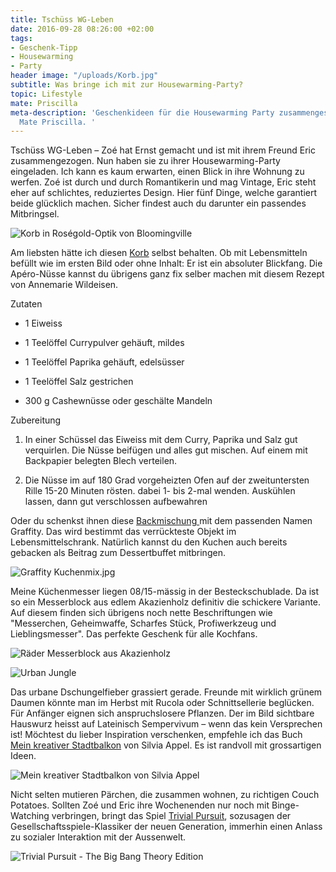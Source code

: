 ```yaml
---
title: Tschüss WG-Leben
date: 2016-09-28 08:26:00 +02:00
tags:
- Geschenk-Tipp
- Housewarming
- Party
header image: "/uploads/Korb.jpg"
subtitle: Was bringe ich mit zur Housewarming-Party?
topic: Lifestyle
mate: Priscilla
meta-description: 'Geschenkideen für die Housewarming Party zusammengestellt von Shopping
  Mate Priscilla. '
---
```


Tschüss WG-Leben – Zoé hat Ernst gemacht und ist mit ihrem Freund Eric zusammengezogen. Nun haben sie zu ihrer Housewarming-Party eingeladen. Ich kann es kaum erwarten, einen Blick in ihre Wohnung zu werfen. Zoé ist durch und durch Romantikerin und mag Vintage, Eric steht eher auf schlichtes, reduziertes Design. Hier fünf Dinge, welche garantiert beide glücklich machen. Sicher findest auch du darunter ein passendes Mitbringsel.

![Korb in Roségold-Optik von Bloomingville](https://cdn.siroop.ch/media/images/sized/59a08c3dabb3c10fa9708e8899ece421.400x400.jpg)

Am liebsten hätte ich diesen [Korb](https://siroop.ch/baumarkt-garten/bauen-renovieren/aufbewahrungsboxen/bloomingville-korb-rosegold-602515?utm_source=smates&utm_medium=editorial&utm_campaign=smates_q416_priscilla&utm_content=korbros%C3%A9gold) selbst behalten. Ob mit Lebensmitteln befüllt wie im ersten Bild oder ohne Inhalt: Er ist ein absoluter Blickfang. Die Apéro-Nüsse kannst du übrigens ganz fix selber machen mit diesem Rezept von Annemarie Wildeisen.

Zutaten

* 1 Eiweiss

* 1 Teelöffel Currypulver gehäuft, mildes

* 1 Teelöffel Paprika gehäuft, edelsüsser

* 1 Teelöffel Salz gestrichen

* 300 g Cashewnüsse oder geschälte Mandeln

Zubereitung

1. In einer Schüssel das Eiweiss mit dem Curry, Paprika und Salz gut verquirlen. Die Nüsse beifügen und alles gut mischen. Auf einem mit Backpapier belegten Blech verteilen.

2. Die Nüsse im auf 180 Grad vorgeheizten Ofen auf der zweituntersten Rille 15-20 Minuten rösten. dabei 1- bis 2-mal wenden. Auskühlen lassen, dann gut verschlossen aufbewahren

Oder du schenkst ihnen diese [Backmischung ](https://siroop.ch/lebensmittel-getraenke/vorratskammer/backmischung-backdekoration/graffiti-kuchenmix-324706?utm_source=smates&utm_medium=editorial&utm_campaign=smates_q416_priscilla&utm_content=kuchenmix) mit dem passenden Namen Graffity. Das wird bestimmt das verrückteste Objekt im Lebensmittelschrank. Natürlich kannst du den Kuchen auch bereits gebacken als Beitrag zum Dessertbuffet mitbringen.

![Graffity Kuchenmix.jpg](https://cdn.siroop.ch/media/images/sized/6e75cca0e7874b213181534f605e2701.400x400.jpg)

Meine Küchenmesser liegen 08/15-mässig in der Besteckschublade. Da ist so ein Messerblock aus edlem Akazienholz definitiv die schickere Variante. Auf diesem finden sich übrigens noch nette Beschriftungen wie "Messerchen, Geheimwaffe, Scharfes Stück, Profiwerkzeug und Lieblingsmesser". Das perfekte Geschenk für alle Kochfans.

![Räder Messerblock aus Akazienholz](https://cdn.siroop.ch/media/images/sized/45928d0259687887621a922a0fc6589e.400x400.jpg)

![Urban Jungle](/uploads/Urban%20Jungle.jpg)

Das urbane Dschungelfieber grassiert gerade. Freunde mit wirklich grünem Daumen könnte man im Herbst mit Rucola oder Schnittsellerie beglücken. Für Anfänger eignen sich anspruchslosere Pflanzen. Der im Bild sichtbare Hauswurz heisst auf Lateinisch Sempervivum – wenn das kein Versprechen ist! Möchtest du lieber Inspiration verschenken, empfehle ich das Buch [Mein kreativer Stadtbalkon](https://siroop.ch/medien-unterhaltung/buecher/naturwissenschaften/mein-kreativer-stadtbalkon-appel-silvia-149438?utm_source=smates&utm_medium=editorial&utm_campaign=smates_q416_priscilla&utm_content=stadtbalkon) von Silvia Appel. Es ist randvoll mit grossartigen Ideen.

![Mein kreativer Stadtbalkon von Silvia Appel](https://cdn.siroop.ch/media/images/sized/2f4bb659fe66761bced238abfab0e5d1.400x400.jpg)

Nicht selten mutieren Pärchen, die zusammen wohnen, zu richtigen Couch Potatoes. Sollten Zoé und Eric ihre Wochenenden nur noch mit Binge-Watching verbringen, bringt das Spiel [Trivial Pursuit](https://siroop.ch/baby-spielzeug/spiele/gesellschaftsspiele/trivial-pursuit-the-big-bang-theory-506898?utm_source=smates&utm_medium=editorial&utm_campaign=smates_q416_priscilla&utm_content=trivialpursuit), sozusagen der Gesellschaftsspiele-Klassiker der neuen Generation, immerhin einen Anlass zu sozialer Interaktion mit der Aussenwelt.

![Trivial Pursuit - The Big Bang Theory Edition](https://cdn.siroop.ch/media/images/sized/9836addbdc62c336e4d4b3ec4073dcc9.400x400.jpg)